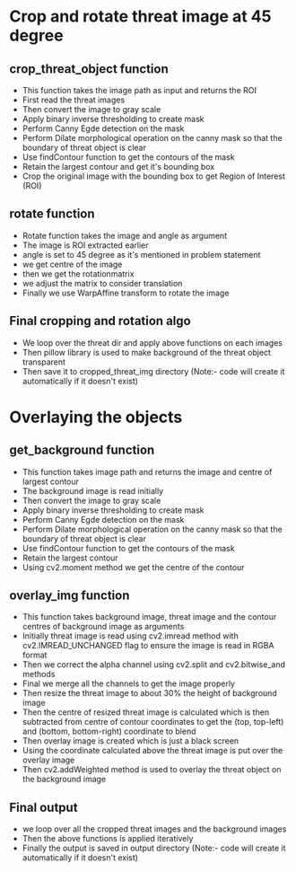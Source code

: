 # Crop and rotate threat image at 45 degree

## crop_threat_object function
* This function takes the image path as input and returns the ROI
* First read the threat images
* Then convert the image to gray scale
* Apply binary inverse thresholding to create mask
* Perform Canny Egde detection on the mask
* Perform Dilate morphological operation on the canny mask so that the boundary of threat object is clear
* Use findContour function to get the contours of the mask
* Retain the largest contour and get it's bounding box
* Crop the original image with the bounding box to get Region of Interest (ROI)

## rotate function
* Rotate function takes the image and angle as argument
* The image is ROI extracted earlier
* angle is set to 45 degree as it's mentioned in problem statement
* we get centre of the image
* then we get the rotationmatrix
* we adjust the matrix to consider translation
* Finally we use WarpAffine transform to rotate the image

## Final cropping and rotation algo
* We loop over the threat dir and apply above functions on each images
* Then pillow library is used to make background of the threat object transparent
* Then save it to cropped_threat_img directory (Note:- code will create it automatically if it doesn't exist)


# Overlaying the objects

## get_background function
* This function takes image path and returns the image and centre of largest contour
* The background image is read initially
* Then convert the image to gray scale
* Apply binary inverse thresholding to create mask
* Perform Canny Egde detection on the mask
* Perform Dilate morphological operation on the canny mask so that the boundary of threat object is clear
* Use findContour function to get the contours of the mask
* Retain the largest contour
* Using cv2.moment method we get the centre of the contour


## overlay_img function
* This function takes background image, threat image and the contour centres of background image as arguments
* Initially threat image is read using cv2.imread method with cv2.IMREAD_UNCHANGED flag to ensure the image is read in RGBA format
* Then we correct the alpha channel using cv2.split and cv2.bitwise_and methods
* Final we merge all the channels to get the image properly
* Then resize the threat image to about 30% the height of background image
* Then the centre of resized threat image is calculated which is then subtracted
  from centre of contour coordinates to get the (top, top-left) and (bottom, bottom-right) coordinate to blend
* Then overlay image is created which is just a black screen
* Using the coordinate calculated above the threat image is put over the overlay image
* Then cv2.addWeighted method is used to overlay the threat object on the background image

## Final output
* we loop over all the cropped threat images and the background images
* Then the above functions is applied iteratively
* Finally the output is saved in output directory (Note:- code will create it automatically if it doesn't exist)
